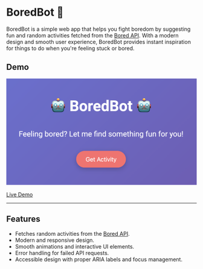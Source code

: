 # BoredBot 🤖

BoredBot is a simple web app that helps you fight boredom by suggesting fun and random activities fetched from the [Bored API](https://www.boredapi.com/). With a modern design and smooth user experience, BoredBot provides instant inspiration for things to do when you're feeling stuck or bored.

## Demo

![BoredBot Screenshot](https://raw.githubusercontent.com/GregoireGeoffroy/BoredBot/main/boredbot-screenshot.png)

[Live Demo](https://boredbotsuggest.netlify.app/)

---

## Features

- Fetches random activities from the [Bored API](https://www.boredapi.com/).
- Modern and responsive design.
- Smooth animations and interactive UI elements.
- Error handling for failed API requests.
- Accessible design with proper ARIA labels and focus management.
